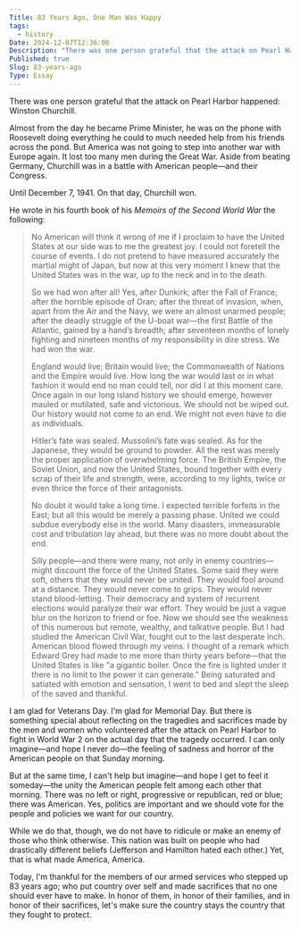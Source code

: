 ```yaml
---
Title: 83 Years Ago, One Man Was Happy
tags:
  - history
Date: 2024-12-07T12:36:00
Description: "There was one person grateful that the attack on Pearl Harbor happened: Winston Churchill."
Published: true
Slug: 83-years-ago
Type: Essay
---
```

There was one person grateful that the attack on Pearl Harbor happened: Winston Churchill.

Almost from the day he became Prime Minister, he was on the phone with Roosevelt doing everything he could to much needed help from his friends across the pond. But America was not going to step into another war with Europe again. It lost too many men during the Great War. Aside from beating Germany, Churchill was in a battle with American people—and their Congress.

Until December 7, 1941. On that day, Churchill won.

He wrote in his fourth book of his *Memoirs of the Second World War* the following:

> No American will think it wrong of me if I proclaim to have the United States at our side was to me the greatest joy. I could not foretell the course of events. I do not pretend to have measured accurately the martial might of Japan, but now at this very moment I knew that the United States was in the war, up to the neck and in to the death.
> 
> So we had won after all! Yes, after Dunkirk; after the Fall of France; after the horrible episode of Oran; after the threat of invasion, when, apart from the Air and the Navy, we were an almost unarmed people; after the deadly struggle of the U-boat war—the first Battle of the Atlantic, gained by a hand’s breadth; after seventeen months of lonely fighting and nineteen months of my responsibility in dire stress. We had won the war.
> 
> England would live; Britain would live; the Commonwealth of Nations and the Empire would live. How long the war would last or in what fashion it would end no man could tell, nor did I at this moment care. Once again in our long island history we should emerge, however mauled or mutilated, safe and victorious. We should not be wiped out. Our history would not come to an end. We might not even have to die as individuals.
> 
> Hitler’s fate was sealed. Mussolini’s fate was sealed. As for the Japanese, they would be ground to powder. All the rest was merely the proper application of overwhelming force. The British Empire, the Soviet Union, and now the United States, bound together with every scrap of their life and strength, were, according to my lights, twice or even thrice the force of their antagonists.
> 
> No doubt it would take a long time. I expected terrible forfeits in the East; but all this would be merely a passing phase. United we could subdue everybody else in the world. Many disasters, immeasurable cost and tribulation lay ahead, but there was no more doubt about the end.
> 
> Silly people—and there were many, not only in enemy countries—might discount the force of the United States. Some said they were soft, others that they would never be united. They would fool around at a distance. They would never come to grips. They would never stand blood-letting. Their democracy and system of recurrent elections would paralyze their war effort. They would be just a vague blur on the horizon to friend or foe. Now we should see the weakness of this numerous but remote, wealthy, and talkative people. But I had studied the American Civil War, fought out to the last desperate inch. American blood flowed through my veins. I thought of a remark which Edward Grey had made to me more than thirty years before—that the United States is like "a gigantic boiler. Once the fire is lighted under it there is no limit to the power it can generate." Being saturated and satiated with emotion and sensation, I went to bed and slept the sleep of the saved and thankful.

I am glad for Veterans Day. I'm glad for Memorial Day. But there is something special about reflecting on the tragedies and sacrifices made by the men and women who volunteered after the attack on Pearl Harbor to fight in World War 2 on the actual day that the tragedy occurred. I can only imagine—and hope I never do—the feeling of sadness and horror of the American people on that Sunday morning.

But at the same time, I can't help but imagine—and hope I get to feel it someday—the unity the American people felt among each other that morning. There was no left or right, progressive or republican, red or blue; there was American. Yes, politics are important and we should vote for the people and policies we want for our country.

While we do that, though, we do not have to ridicule or make an enemy of those who think otherwise. This nation was built on people who had drastically different beliefs (Jefferson and Hamilton hated each other.) Yet, that is what made America, America.

Today, I'm thankful for the members of our armed services who stepped up 83 years ago; who put country over self and made sacrifices that no one should ever have to make. In honor of them, in honor of their families, and in honor of their sacrifices, let's make sure the country stays the country that they fought to protect.